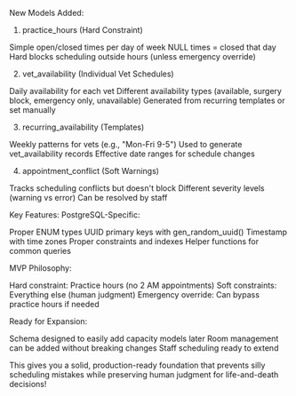 New Models Added:
1. practice_hours (Hard Constraint)

Simple open/closed times per day of week
NULL times = closed that day
Hard blocks scheduling outside hours (unless emergency override)

2. vet_availability (Individual Vet Schedules)

Daily availability for each vet
Different availability types (available, surgery block, emergency only, unavailable)
Generated from recurring templates or set manually

3. recurring_availability (Templates)

Weekly patterns for vets (e.g., "Mon-Fri 9-5")
Used to generate vet_availability records
Effective date ranges for schedule changes

4. appointment_conflict (Soft Warnings)

Tracks scheduling conflicts but doesn't block
Different severity levels (warning vs error)
Can be resolved by staff

Key Features:
PostgreSQL-Specific:

Proper ENUM types
UUID primary keys with gen_random_uuid()
Timestamp with time zones
Proper constraints and indexes
Helper functions for common queries

MVP Philosophy:

Hard constraint: Practice hours (no 2 AM appointments)
Soft constraints: Everything else (human judgment)
Emergency override: Can bypass practice hours if needed

Ready for Expansion:

Schema designed to easily add capacity models later
Room management can be added without breaking changes
Staff scheduling ready to extend

This gives you a solid, production-ready foundation that prevents silly scheduling mistakes while preserving human judgment for life-and-death decisions!